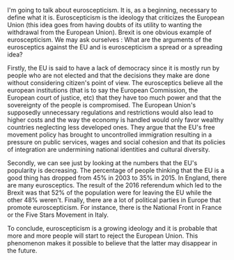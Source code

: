 I'm going to talk about euroscepticism. It is, as a beginning, necessary to define what it is. Euroscepticism is the ideology that criticizes the European Union (this idea goes from having doubts of its utility to wanting the withdrawal from the European Union). Brexit is one obvious example of euroscepticism. We may ask ourselves : What are the arguments of the eurosceptics against the EU and is euroscepticism a spread or a spreading idea?




Firstly, the EU is said to have a lack of democracy since it is mostly run by people who are not elected and that the decisions they make are done without considering citizen's point of view. The eurosceptics believe all the european institutions (that is to say the European Commission, the European court of justice, etc) that they have too much power and that the sovereignty of the people is compromised. The European Union's supposedly unnecessary regulations and restrictions would also lead to higher costs and the way the economy is handled would only favor wealthy countries neglecting less developed ones. They argue that the EU's free movement policy has brought to uncontrolled immigration resulting in a pressure on public services, wages and social cohesion and that its policies of integration are undermining national identities and cultural diversity.

Secondly, we can see just by looking at the numbers that the EU's popularity is decreasing. The percentage of people thinking that the EU is a good thing has dropped from 45% in 2003 to 35% in 2015. In England, there are many eurosceptics. The result of the 2016 referendum which led to the Brexit was that 52% of the population were for leaving the EU while the other 48% weren't. Finally, there are a lot of political parties in Europe that promote euroscepticism. For instance, there is the National Front in France or the Five Stars Movement in Italy.





To conclude, euroscepticism is a growing ideology and it is probable that more and more people will start to reject the European Union. This phenomenon makes it possible to believe that the latter may disappear in the future.